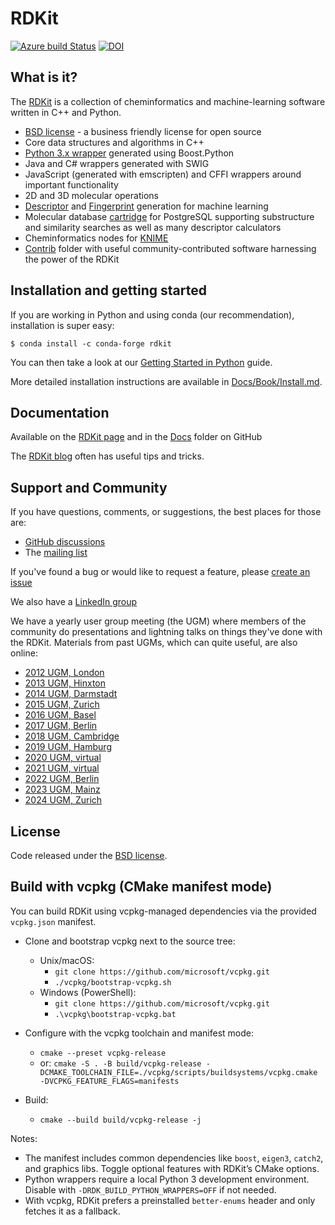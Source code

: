 # RDKit
[![Azure build Status](https://dev.azure.com/rdkit-builds/RDKit/_apis/build/status/rdkit.rdkit?branchName=master)](https://dev.azure.com/rdkit-builds/RDKit/_build/latest?definitionId=1&branchName=master)
[![DOI](https://zenodo.org/badge/10009991.svg)](https://zenodo.org/badge/latestdoi/10009991)


## What is it?

The [RDKit](https://www.rdkit.org) is a collection of cheminformatics and machine-learning software written in C++ and Python.

  * [BSD license](https://github.com/rdkit/rdkit/blob/master/license.txt) - a business friendly license for open source
  * Core data structures and algorithms in C++
  * [Python 3.x wrapper](https://www.rdkit.org/docs/GettingStartedInPython.html) generated using Boost.Python
  * Java and C# wrappers generated with SWIG
  * JavaScript (generated with emscripten) and CFFI wrappers around important functionality
  * 2D and 3D molecular operations
  * [Descriptor](https://www.rdkit.org/docs/GettingStartedInPython.html#list-of-available-descriptors) and [Fingerprint](http://www.rdkit.org/docs/GettingStartedInPython.html#list-of-available-fingerprints) generation for machine learning
  * Molecular database [cartridge](https://www.rdkit.org/docs/Cartridge.html) for PostgreSQL supporting substructure and similarity searches as well as many descriptor calculators
  * Cheminformatics nodes for [KNIME](https://www.knime.com/rdkit)
  * [Contrib](https://github.com/rdkit/rdkit/tree/master/Contrib) folder with useful community-contributed software harnessing the power of the RDKit


## Installation and getting started

If you are working in Python and using conda (our recommendation), installation is super easy:

```shell-session
$ conda install -c conda-forge rdkit
```

You can then take a look at our [Getting Started in Python](https://rdkit.org/docs/GettingStartedInPython.html) guide.

More detailed installation instructions are available in [Docs/Book/Install.md](https://github.com/rdkit/rdkit/blob/master/Docs/Book/Install.md).

## Documentation
Available on the [RDKit page](https://www.rdkit.org/docs/index.html)
and in the [Docs](https://github.com/rdkit/rdkit/tree/master/Docs) folder on GitHub

The [RDKit blog](https://greglandrum.github.io/rdkit-blog/) often has useful tips and tricks.

## Support and Community

If you have questions, comments, or suggestions, the best places for those are:

  * [GitHub discussions](https://github.com/rdkit/rdkit/discussions)
  * The [mailing list](https://sourceforge.net/p/rdkit/mailman/)

If you've found a bug or would like to request a feature, please [create an issue](https://github.com/rdkit/rdkit/issues)

We also have a [LinkedIn group](https://www.linkedin.com/groups/RDKit-8192558/about)

We have a yearly user group meeting (the UGM) where members of the community do presentations and lightning talks on things they've done with the RDKit. Materials from past UGMs, which can quite useful, are also online:
  * [2012 UGM, London](http://www.rdkit.org/UGM/2012/)
  * [2013 UGM, Hinxton](https://github.com/rdkit/UGM_2013)
  * [2014 UGM, Darmstadt](https://github.com/rdkit/UGM_2014)
  * [2015 UGM, Zurich](https://github.com/rdkit/UGM_2015)
  * [2016 UGM, Basel](https://github.com/rdkit/UGM_2016)
  * [2017 UGM, Berlin](https://github.com/rdkit/UGM_2017)
  * [2018 UGM, Cambridge](https://github.com/rdkit/UGM_2018)
  * [2019 UGM, Hamburg](https://github.com/rdkit/UGM_2019)
  * [2020 UGM, virtual](https://github.com/rdkit/UGM_2020)
  * [2021 UGM, virtual](https://github.com/rdkit/UGM_2021)
  * [2022 UGM, Berlin](https://github.com/rdkit/UGM_2022)
  * [2023 UGM, Mainz](https://github.com/rdkit/UGM_2023)
  * [2024 UGM, Zurich](https://github.com/rdkit/UGM_2024)

## License

Code released under the [BSD license](https://github.com/rdkit/rdkit/blob/master/license.txt).

## Build with vcpkg (CMake manifest mode)

You can build RDKit using vcpkg-managed dependencies via the provided `vcpkg.json` manifest.

- Clone and bootstrap vcpkg next to the source tree:
  - Unix/macOS:
    - `git clone https://github.com/microsoft/vcpkg.git`
    - `./vcpkg/bootstrap-vcpkg.sh`
  - Windows (PowerShell):
    - `git clone https://github.com/microsoft/vcpkg.git`
    - `.\vcpkg\bootstrap-vcpkg.bat`

- Configure with the vcpkg toolchain and manifest mode:
  - `cmake --preset vcpkg-release`
  - or: `cmake -S . -B build/vcpkg-release -DCMAKE_TOOLCHAIN_FILE=./vcpkg/scripts/buildsystems/vcpkg.cmake -DVCPKG_FEATURE_FLAGS=manifests`

- Build:
  - `cmake --build build/vcpkg-release -j`

Notes:
- The manifest includes common dependencies like `boost`, `eigen3`, `catch2`, and graphics libs. Toggle optional features with RDKit’s CMake options.
- Python wrappers require a local Python 3 development environment. Disable with `-DRDK_BUILD_PYTHON_WRAPPERS=OFF` if not needed.
- With vcpkg, RDKit prefers a preinstalled `better-enums` header and only fetches it as a fallback.
